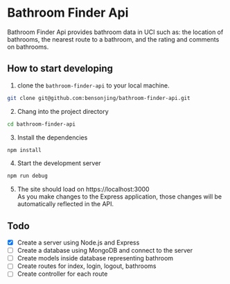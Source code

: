 # Bathroom Finder Api

Bathroom Finder Api provides bathroom data in UCI such as: the location of bathrooms, the nearest route to a bathroom, and the rating and comments on bathrooms.

## How to start developing

1. clone the `bathroom-finder-api` to your local machine.

```bash
git clone git@github.com:bensonjing/bathroom-finder-api.git
```

2. Chang into the project directory

```bash
cd bathroom-finder-api
```

3. Install the dependencies

```bash
npm install
```

4. Start the development server

```bash
npm run debug
```

5. The site should load on https://localhost:3000  
   As you make changes to the Express application, those changes will be automatically reflected in the API.

## Todo

- [x] Create a server using Node.js and Express
- [ ] Create a database using MongoDB and connect to the server
- [ ] Create models inside database representing bathroom
- [ ] Create routes for index, login, logout, bathrooms
- [ ] Create controller for each route
